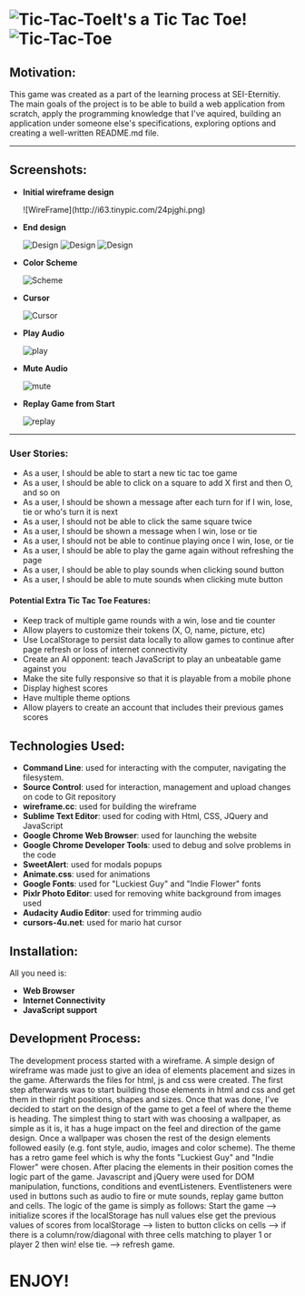 # ![Tic-Tac-Toe](http://i63.tinypic.com/691ee0.png)It's a Tic Tac Toe! ![Tic-Tac-Toe](http://i66.tinypic.com/2epn9fc.png)

## Motivation:

This game was created as a part of the learning process at SEI-Eternitiy. The main goals of the project is to be able to build a web application from scratch, apply the programming knowledge that I've aquired, building an application under someone else's specifications, exploring options and creating a well-written README.md file.

---

## Screenshots:
- **Initial wireframe design** 

  <p align=“center”> ![WireFrame](http://i63.tinypic.com/24pjghi.png) </p>
- **End design**

   ![Design](http://i66.tinypic.com/1zzqbo.png)
   ![Design](http://i66.tinypic.com/al470p.png)
   ![Design](http://i65.tinypic.com/10dfoyr.png)
- **Color Scheme**

   ![Scheme](http://i67.tinypic.com/qoc85e.jpg)
- **Cursor**

   ![Cursor](http://i64.tinypic.com/2qcfn10.png)
   
- **Play Audio**

   ![play](http://i68.tinypic.com/zush6q.png)

- **Mute Audio**

   ![mute](http://i64.tinypic.com/r8hxqh.png)

- **Replay Game from Start**

   ![replay](http://i65.tinypic.com/2hzi8er.png)


---

### User Stories:

- As a user, I should be able to start a new tic tac toe game
- As a user, I should be able to click on a square to add X first and then O, and so on
- As a user, I should be shown a message after each turn for if I win, lose, tie or who's turn it is next
- As a user, I should not be able to click the same square twice
- As a user, I should be shown a message when I win, lose or tie
- As a user, I should not be able to continue playing once I win, lose, or tie
- As a user, I should be able to play the game again without refreshing the page
- As a user, I should be able to play sounds when clicking sound button
- As a user, I should be able to mute sounds when clicking mute button

#### Potential Extra Tic Tac Toe Features:

- Keep track of multiple game rounds with a win, lose and tie counter
- Allow players to customize their tokens (X, O, name, picture, etc)
- Use LocalStorage to persist data locally to allow games to continue after page refresh or loss of internet connectivity
- Create an AI opponent: teach JavaScript to play an unbeatable game against you
- Make the site fully responsive so that it is playable from a mobile phone
- Display highest scores
- Have multiple theme options
- Allow players to create an account that includes their previous games scores

## Technologies Used:
- **Command Line**: used for interacting with the computer, navigating the filesystem.
- **Source Control**: used for interaction, management and upload changes on code to Git repository
- **wireframe.cc**: used for building the wireframe
- **Sublime Text Editor**: used for coding with Html, CSS, JQuery and JavaScript
- **Google Chrome Web Browser**: used for launching the website
- **Google Chrome Developer Tools**: used to debug and solve problems in the code
- **SweetAlert**: used for modals popups
- **Animate.css**: used for animations
- **Google Fonts**: used for "Luckiest Guy" and "Indie Flower" fonts
- **Pixlr Photo Editor**: used for removing white background from images used
- **Audacity Audio Editor**: used for trimming audio 
- **cursors-4u.net**: used for mario hat cursor

## Installation:
All you need is:
- **Web Browser**
- **Internet Connectivity**
- **JavaScript support**

## Development Process:
The development process started with a wireframe. A simple design of wireframe was made just to give an idea of elements placement and sizes in the game. Afterwards the files for html, js and css were created. The first step afterwards was to start building those elements in html and css and get them in their right positions, shapes and sizes. Once that was done, I've decided to start on the design of the game to get a feel of where the theme is heading. The simplest thing to start with was choosing a wallpaper, as simple as it is, it has a huge impact on the feel and direction of the game design. Once a wallpaper was chosen the rest of the design elements followed easily (e.g. font style, audio, images and color scheme). The theme has a retro game feel which is why the fonts "Luckiest Guy" and "Indie Flower" were chosen. After placing the elements in their position comes the logic part of the game. Javascript and jQuery were used for DOM manipulation, functions, conditions and eventListeners. Eventlisteners were used in buttons such as audio to fire or mute sounds, replay game button and cells. The logic of the game is simply as follows: Start the game --> initialize scores if the localStorage has null values else get the previous values of scores from localStorage --> listen to button clicks on cells --> if there is a column/row/diagonal with three cells matching to player 1 or player 2 then win! else tie. --> refresh game.



<h1>ENJOY!</h1>
